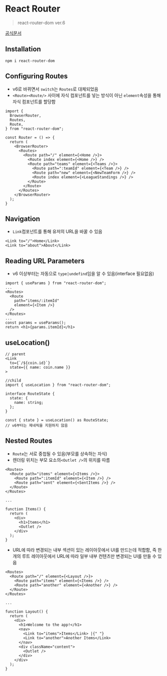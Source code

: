 # React Router

> react-router-dom ver.6

[공식문서](https://reactrouter.com/docs/en/v6/getting-started/overview)

## Installation

```
npm i react-router-dom
```

## Configuring Routes

- v6로 바뀌면서 `switch`는 `Routes`로 대체되었음
- `<Route><Route/>` 사이에 자식 컴포넌트를 넣는 방식이 아닌 `element`속성을 통해 자식 컴포넌트를 할당함

```
import {
  BrowserRouter,
  Routes,
  Route,
} from "react-router-dom";

const Router = () => {
  return (
    <BrowserRouter>
      <Routes>
        <Route path="/" element={<Home />}>
          <Route index element={<Home />} />
          <Route path="teams" element={<Teams />}>
            <Route path=":teamId" element={<Team />} />
            <Route path="new" element={<NewTeamForm />} />
            <Route index element={<LeagueStandings />} />
          </Route>
        </Route>
      </Routes>
    </BrowserRouter>
  );
}
```

## Navigation

- `Link`컴포넌트를 통해 유저의 URL을 바꿀 수 있음

```
<Link to="/">Home</Link>
<Link to="about">About</Link>
```

## Reading URL Parameters

- v6 이상부터는 자동으로 `type|undefind`임을 알 수 있음(interface 필요없음)

```
import { useParams } from "react-router-dom";
...
<Routes>
  <Route
    path="items/:itemId"
    element={<Item />}
  />
</Routes>
...
const params = useParams();
return <h1>{params.itemId}</h1>
```

## useLocation()

```
// parent
<Link
  to={`/${coin.id}`}
  state={{ name: coin.name }}
>

//child
import { useLocation } from "react-router-dom";

interface RouteState {
  state: {
    name: string;
  };
}

const { state } = useLocation() as RouteState;
// v6부터는 제네릭을 지원하지 않음
```

## Nested Routes

- `Route`는 서로 중첩될 수 있음(부모를 상속하는 자식)
- 렌더링 위치는 부모 요소의`<Outlet />`의 위치를 따름

```
<Routes>
  <Route path="items" element={<Items />}>
    <Route path=":itemId" element={<Item />} />
    <Route path="sent" element={<SentItems />} />
  </Route>
</Routes>

...

function Items() {
  return (
    <div>
      <h1>Items</h1>
      <Outlet />
    </div>
  );
}
```

- URL에 따라 변경되는 내부 섹션이 있는 레이아웃에서 UI를 만드는데 적합함, 즉 한개의 루트 레이아웃에서 URL에 따라 일부 내부 컨텐츠만 변경되는 UI를 만들 수 있음

```
<Routes>
  <Route path="/" element={<Layout />}>
    <Route path="items" element={<Items />} />
    <Route path="another" element={<Another />} />
  </Route>
</Routes>

...

function Layout() {
  return (
    <div>
      <h1>Welcome to the app!</h1>
      <nav>
        <Link to="items">Items</Link> |{" "}
        <Link to="another">Another Items</Link>
      </nav>
      <div className="content">
        <Outlet />
      </div>
    </div>
  );
}
```
